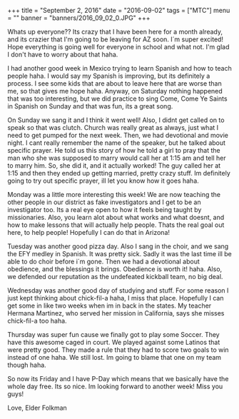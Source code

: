 +++
title = "September 2, 2016"
date = "2016-09-02"
tags = ["MTC"]
menu = ""
banner = "banners/2016_09_02_0.JPG"
+++

Whats up everyone?? Its crazy that I have been here for a month already, and its crazier that I'm going to be leaving for AZ soon. I´m super excited! Hope everything is going well for everyone in school and what not. I'm glad I don't have to worry about that haha.

I had another good week in Mexico trying to learn Spanish and how to teach people haha. I would say my Spanish is improving, but its definitely a process. I see some kids that are about to leave here that are worse than me, so that gives me hope haha. Anyway, on Saturday nothing happened that was too interesting, but we did practice to sing Come, Come Ye Saints in Spanish on Sunday and that was fun, its a great song.

On Sunday we sang it and I think it went well! Also, I didnt get called on to speak so that was clutch. Church was really great as always, just what I need to get pumped for the next week. Then, we had devotional and movie night. I cant really remember the name of the speaker, but he talked about specific prayer. He told us this story of how he told a girl to pray that the man who she was supposed to marry would call her at 1:15 am and tell her to marry him. So, she did it, and it actually worked! The guy called her at 1:15 and then they ended up getting married, pretty crazy stuff. Im definitely going to try out specific prayer, ill let you know how it goes haha.

Monday was a little more interesting this week! We are now teaching the other people in our district as fake investigators and I get to be an investigator too. Its a real eye open to how it feels being taught by missionaries. Also, you learn alot about what works and what doesnt, and how to make lessons that will actually help people. Thats the real goal out here, to help people! Hopefully I can do that in Arizona!

Tuesday was another good pizza day. Also I sang in the choir, and we sang the EFY medley in Spanish. It was pretty sick. Sadly it was the last time ill be able to do choir before i´m gone. Then we had a devotional about obedience, and the blessings it brings. Obedience is worth it! haha. Also, we defended our reputation as the undefeated kickball team, no big deal.

Wednesday was another good day of studying and stuff. For some reason I just kept thinking about chick-fil-a haha, I miss that place. Hopefully I can get some in like two weeks when im in back in the states. My teacher Hermana Martinez, who served her mission in California, says she misses chick-fil-a too haha.

Thursday was super fun cause we finally got to play some Soccer. They have this awesome caged in court. We played against some Latinos that were pretty good. They made a rule that they had to score two goals to win instead of one haha. We still lost. Im going to blame that one on my team though haha.

So now its Friday and I have P-Day which means that we basically have the whole day free. Its so nice. Im looking forward to another week! Miss you guys!

Love,
Elder Folkman